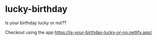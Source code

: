 # lucky-birthday

Is your birthday lucky or not??

Checkout using the app https://is-your-birthday-lucky-or-no.netlify.app/
